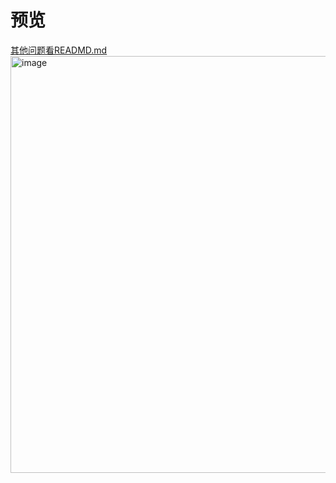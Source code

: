# 预览
[其他问题看READMD.md](https://github.com/Aydin0118/lovely-box/blob/main/README.md)
<img width="1275" height="667" alt="image" src="https://github.com/user-attachments/assets/a09f89fd-9497-4f94-a2be-33875db15ab7" />
